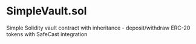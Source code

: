 # SimpleVault.sol
Simple Solidity vault contract with inheritance - deposit/withdraw ERC-20 tokens with SafeCast integration
